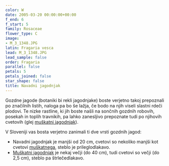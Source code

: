 ```yaml
---
color: W
date: 2005-03-20 00:00:00+00:00
f_end: 6
f_start: 5
family: Rosaceae
flower_type: C
image:
- M_3_1348.JPG
latin: Fragaria vesca
lead: M_3_1348.JPG
lead_sample: false
order: Fragaria
parallel: false
petals: 5
petals_joined: false
star_shape: false
title: Navadni jagodnjak
---
```

Gozdne jagode (botaniki bi rekli jagodnjake) boste verjetno takoj prepoznali po značilnih listih, naloga pa bo še lažja, če bodo na njih viseli slastni rdeči plodovi. Te nizke rastline, ki jih boste našli na sončnih gozdnih robovih, posekah in toplih travnikih, pa lahko zanesljivo prepoznate tudi po njihovih cvetovih (glej [muškatni jagodnjak](../fragariamoschata/)).

V Sloveniji vas bosta verjetno zanimali ti dve vrsti gozdnih jagod:

-   Navadni jagodnjak je manjši od 20 cm, cvetovi so nekoliko manjši kot cvetovi [muškatnega](../fragariamoschata/), steblo je prileglodlakavo.
-   [Muškatni jagodnjak](../fragariamoschata/) je nekaj večji (do 40 cm), tudi cvetovi so večji (do 2,5 cm), steblo pa štrlečedlakavo.

